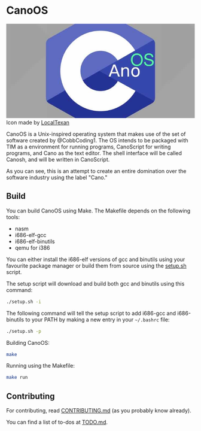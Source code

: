# CanoOS

![CanoOS icon](CanoOS.jpg) \
Icon made by [LocalTexan](https://github.com/LocalTexan)

CanoOS is a Unix-inspired operating system that makes use of the set of software created by @CobbCoding1. The OS intends to be packaged with TIM as a environment for running programs, CanoScript for writing programs, and Cano as the text editor. The shell interface will be called Canosh, and will be written in CanoScript.

As you can see, this is an attempt to create an entire domination over the software industry using the label "Cano."

## Build

You can build CanoOS using Make.
The Makefile depends on the following tools:
- nasm
- i686-elf-gcc
- i686-elf-binutils
- qemu for i386

You can either install the i686-elf versions of gcc and binutils using your favourite package manager or build them from source using the [setup.sh](https://github.com/Garihosu/CanoOS/blob/main/setup.sh) script.

The setup script will download and build both gcc and binutils using this command:
```sh
./setup.sh -i
```

The following command will tell the setup script to add i686-gcc and i686-binutils to your PATH by making a new entry in your `~/.bashrc` file:
```sh
./setup.sh -p
```

Building CanoOS:
```sh
make
```

Running using the Makefile:
```sh
make run
```

## Contributing

For contributing, read [CONTRIBUTING.md](https://github.com/Garihosu/CanoOS/blob/main/CONTRIBUTING.md) (as you probably know already).

You can find a list of to-dos at [TODO.md](https://github.com/Garihosu/CanoOS/blob/main/TODO.md).

